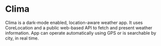# Clima
Clima is a dark-mode enabled, location-aware weather app. It uses CoreLocation and a public web-based API to fetch and present weather information.  App can operate automatically using GPS or is searchable by city, in real time.
